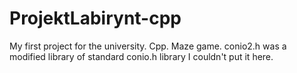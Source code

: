 # ProjektLabirynt-cpp
My first project for the university. Cpp. Maze game.
conio2.h was a modified library of standard conio.h library I couldn't put it here.
